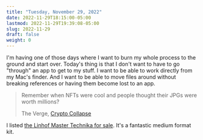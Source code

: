 ```yaml
---
title: "Tuesday, November 29, 2022"
date: 2022-11-29T18:15:00-05:00
lastmod: 2022-11-29T19:39:08-05:00
slug: 2022-11-29
draft: false
weight: 0
---
```


I'm having one of those days where I want to burn my whole process to the ground and start over. Today's thing is that I don't want to have to go "through" an app to get to my stuff. I want to be able to work directly from my Mac's finder. And I want to be able to move files around without breaking references or having them become lost to an app.

> Remember when NFTs were cool and people thought their JPGs were worth millions?
>
> The Verge, [Crypto Collapse](https://www.theverge.com/2022/11/10/23450169/crypto-winter-ftx-binance-celsius-bitcoin)

I listed [the Linhof Master Technika for sale](https://www.fredmiranda.com/forum/topic/1784985/0#16106694). It's a fantastic medium format kit.


[//]: # "Exported with love from a post written in Org mode"
[//]: # "- https://github.com/kaushalmodi/ox-hugo"